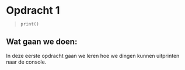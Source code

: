 <h1 style="margin: 0">Opdracht 1</h1>

> `print()`

## Wat gaan we doen:

In deze eerste opdracht gaan we leren hoe we dingen kunnen uitprinten naar de console.


